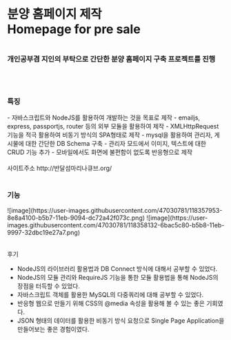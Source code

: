 <h1>분양 홈페이지 제작 <br>
Homepage for pre sale<h1>

<h3>개인공부겸 지인의 부탁으로 간단한 분양 홈페이지 구축 프로젝트를 진행</h3>
<br><br>


<h3>특징</h3>
- 자바스크립트와 NodeJS를 활용하여 개발하는 것을 목표로 제작
- emailjs, express, passportjs, router 등의 외부 모듈을 활용하여 제작
- XMLHttpRequest 기능을 적극 활용하여 비동기 방식의 SPA형태로 제작
- mysql을 활용하여 관리자, 게시물에 대한 간단한 DB Schema 구축
- 관리자 모드에서 이미지, 텍스트에 대한 CRUD 기능 추가
- 모바일에서도 화면에 불편함이 없도록 반응형으로 제작
<br><br>


</h3>사이트주소</h3>
http://반달섬마리나큐브.org/
<br><br>


<h3>기능</h3>
![image](https://user-images.githubusercontent.com/47030781/118357953-8e8a4100-b5b7-11eb-9094-dc72a42f073c.png)
![image](https://user-images.githubusercontent.com/47030781/118358132-6bac5c80-b5b8-11eb-9997-32dbc19e27a7.png)
<br><br>


후기
- NodeJS의 라이브러리 활용법과 DB Connect 방식에 대해서 공부할 수 있었다.
- NodeJS의 모듈 관리와 RequireJS 기능을 통한 모듈 활용법을 통해 NodeJS의 장점을 터득할 수 있었다. 
- 자바스크립트 객체를 활용한 MySQL의 다중쿼리에 대해 공부할 수 있었다.
- 반응형 웹으로 만들기 위해 CSS의 @media 속성을 활용해 볼 수 있는 좋은 기회였다.
- JSON 형태의 데이터를 활용한 비동기 방식 요청으로 Single Page Application을 만들어보는 좋은 경험이였다. 
